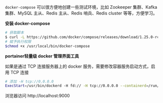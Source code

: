 `docker-compose` 可以很方便地创建一些测试环境，比如 Zookeeper 集群、Kafka 集群、MySQL 主从、Redis 主从、Redis 哨兵、Redis cluster 等等，方便学习。

**安装 docker-compose**

```sh
# 获取脚本
$ curl -L https://github.com/docker/compose/releases/download/1.25.0-rc2/docker-compose-`uname -s`-`uname -m` -o /usr/local/bin/docker-compose
# 赋予执行权限
$chmod +x /usr/local/bin/docker-compose
```

**portainer轻量级 docker 管理界面工具**

如果是通过 TCP 连接服务器上的 docker 服务，需要修改容器服务启动方式，启用 TCP 连接

```sh
# 添加 -H tcp://0.0.0.0
ExecStart=/usr/bin/dockerd -H fd:// -H tcp://0.0.0.0 --containerd=/run/containerd/containerd.sock
```

浏览器访问 http://localhost:9000
